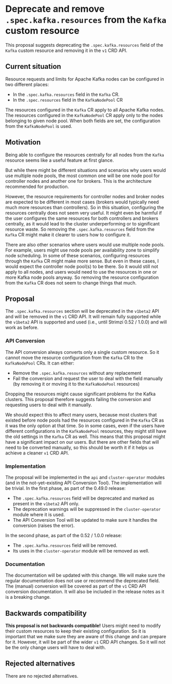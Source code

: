 # Deprecate and remove `.spec.kafka.resources` from the `Kafka` custom resource

This proposal suggests deprecating the `.spec.kafka.resources` field of the `Kafka` custom resource and removing it in the `v1` CRD API.

## Current situation

Resource requests and limits for Apache Kafka nodes can be configured in two different places:
* In the `.spec.kafka.resources` field in the `Kafka` CR.
* In the `.spec.resources` field in the `KafkaNodePool` CR

The resources configured in the `Kafka` CR apply to all Apache Kafka nodes.
The resources configured in the `KafkaNodePool` CR apply only to the nodes belonging to given node pool.
When both fields are set, the configuration from the `KafkaNodePool` is used.

## Motivation

Being able to configure the resources centrally for all nodes from the `Kafka` resource seems like a useful feature at first glance.

But while there might be different situations and scenarios why users would use multiple node pools, the most common one will be one node pool for controller nodes and another one for brokers.
This is the architecture recommended for production.

However, the resource requirements for controller nodes and broker nodes are expected to be different in most cases (brokers would typically need much more resources than controllers).
So in this situation, configuring the resources centrally does not seem very useful.
It might even be harmful if the user configures the same resources for both controllers and brokers centrally, as it would lead to the cluster underperforming or to significant resource waste.
So removing the `.spec.kafka.resources` field from the `Kafka` CR might make it clearer to users how to configure it.

There are also other scenarios where users would use multiple node pools.
For example, users might use node pools per availability zone to simplify node scheduling.
In some of these scenarios, configuring resources through the `Kafka` CR might make more sense.
But even in these cases, I would expect the controller node pool(s) to be there.
So it would still not apply to all nodes, and users would need to use the resources in one or more Kafka node pools anyway.
So removing the resource configuration from the `Kafka` CR does not seem to change things that much.

## Proposal

The `.spec.kafka.resources` section will be deprecated in the `v1beta2` API and will be removed in the `v1` CRD API.
It will remain fully supported while the `v1beta2` API is supported and used (i.e., until Strimzi 0.52 / 1.0.0) and will work as before.

### API Conversion

The API conversion always converts only a single custom resource.
So it cannot move the resource configuration from the `Kafka` CR to the `KafkaNodePool` CRs.
It can either:
* Remove the `.spec.kafka.resources` without any replacement
* Fail the conversion and request the user to deal with the field manually (by removing it or moving it to the `KafkaNodePool` resources)

Dropping the resources might cause significant problems for the Kafka clusters.
This proposal therefore suggests failing the conversion and requesting users to deal with it manually.

We should expect this to affect many users, because most clusters that existed before node pools had the resources configured in the `Kafka` CR as it was the only option at that time.
So in some cases, even if the users have different configurations in the `KafkaNodePool` resources, they might still have the old settings in the `Kafka` CR as well.
This means that this proposal might have a significant impact on our users.
But there are other fields that will need to be converted manually, so this should be worth it if it helps us achieve a cleaner `v1` CRD API.

### Implementation

The proposal will be implemented in the `api` and `cluster-operator` modules (and in the not-yet-existing API Conversion Tool).
The implementation will be trivial.
In the first phase, as part of the 0.49.0 release:
* The `.spec.kafka.resources` field will be deprecated and marked as present in the `v1beta2` API only.
* The deprecation warnings will be suppressed in the `cluster-operator` module where it is used.
* The API Conversion Tool will be updated to make sure it handles the conversion (raises the error).

In the second phase, as part of the 0.52 / 1.0.0 release:
* The `.spec.kafka.resources` field will be removed.
* Its uses in the `cluster-operator` module will be removed as well.

### Documentation

The documentation will be updated with this change.
We will make sure the regular documentation does not use or recommend the deprecated field.
The (manual) conversion will be covered as part of the `v1` CRD API conversion documentation.
It will also be included in the release notes as it is a breaking change.

## Backwards compatibility

**This proposal is not backwards compatible!**
Users might need to modify their custom resources to keep their existing configuration.
So it is important that we make sure they are aware of this change and can prepare for it.
However, it will be part of the wider `v1` CRD API changes.
So it will not be the only change users will have to deal with.

## Rejected alternatives

There are no rejected alternatives.
